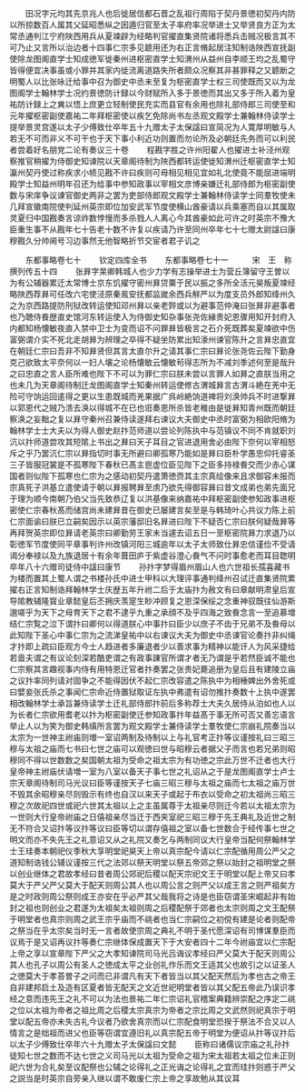 <!-- { "loadSidebar": true } -->
　　田况字元均其先京兆人也后徙居信都石晋之乱祖行周陷于契丹景徳初契丹内防以所掠数百人属其父延昭悉纵之因遁归官至太子率府率况举进士又举贤良方正为太常丞通判江宁府陜西用兵从夏竦辟为经略判官擢直集贤院诸将悉兵击贼况极言其不可乃止又言所以治边者十四事仁宗多见聼用还为右正言脩起居注知制诰陜西宣抚副使除龙图阁直学士知成徳军徙秦州进枢密直学士知渭州从益州自李顺王均之乱蜀守皆得便宜决事虽或小罪并其家内徙流离道路失所者颇众况察其非甚罪释之又聼断之明蜀人以比张咏迁给事中召为御史中丞未至复为枢密直学士权三司使既而又以为龙图阁学士翰林学士况约景徳防计録以今财赋所入多于景徳而其出又多于所入着为皇祐防计録上之兾以悟上庶更立轻制使民充实而县官有余用也除礼部侍郎三司使至和元年擢枢密副使嘉祐二年拜枢密使以疾乞免除尚书左丞观文殿学士兼翰林侍读学士提举景灵宫遂以太子少傅致仕卒年五十九赠太子太保諡曰宣简况为人寛厚明敏与人若无不可而非义不可干也于天下事小利近功则置而勿论所及必朝廷先务而可以利民者尝着好名朋党二论有奏议三十卷
　　程戡字胜之许州阳翟人也擢进士补泾州观察推官稍擢为侍御史知谏院以天章阁待制为陜西都转运使徙知渭州迁枢密直学士知瀛州契丹使过称疾求小帻见戡不许曰疾则可毋相见相见宜如礼北使竟不能屈进端明殿学士知益州明年召还为给事中参知政事以宰相文彦博亲嫌迁礼部侍郎为枢密副使数与宋庠争议谏官御史两非之罢为吏部侍郎观文殿学士兼翰林侍读学士同羣牧使未几拜宣徽南院使判延州英宗即位加安武军节度使横山酋豪请以兵乘塞而自以其属取灵夏归中国戡奏言谅祚数悖慢而多杀戮人人离心今其酋豪如此可许之时英宗不豫大臣重生事不从戡年七十告老十数不许复以疾请乃许至同州卒年七十七赠太尉諡曰康穆戡久分帅阃号习边事然无他智略折节交宦者君子讥之







　　东都事略卷七十
　　钦定四库全书
　　东都事略卷七十一　　　宋　王　称　撰列传五十四
　　张昪字杲卿韩城人也少力学有志操举进士为营丘簿留守王曽以为有公辅器累迁太常博士京东饥擢守密州昪贷粟于民以振之多所全活元昊叛夏竦经略陜西荐昪可任改六宅使泾原秦鳯安抚都监嵗余西兵觧严以为度支员外郎知绛州久之为京西路提防刑狱改转运使知邓州昪以亲老辤或以为避事范仲淹曰张昪非避事者也乃聴侍飬歴直史馆河东转运使入为侍御史知杂事张尧佐縁贵妃恩骤用知开封府入内都知杨懐敏夜直入禁中卫士为变而诏不问罪昪皆极言之石介死既葬矣夏竦欲中伤富弼谓介实不死北走胡昪为辨理之卒得不疑坐防累出知濠州谏官陈升之言昪忠直宜在朝廷仁宗曰吾非不知昪贤但其言太直尔升之请其事仁宗曰昪论张尧佐云陛下勤身克己欲致太平奈何以一妇人壊之论杨懐敏云懐敏茍得志所为不减刘季述何至是哉升之曰忠直之言人臣所难也陛下不可以为罪仁宗曰朕未尝以言罪人如昪之直朕当用之也未几为天章阁待制迁龙图阁直学士知秦州转运使修古渭城昪言古渭斗絶在羌中无险可守饷运回逺得之更以生患既城而羌果据广呉岭絶饷道禆将刘涣帅兵不时进撃昪以郭恩代之贼乃溃去涣以得城不在已也诳奏恩所杀皆老稚由是徙昪知青州既而朝廷察涣之妄黜之复以昪守秦州召兼侍读遂拜右谏议大夫御史中丞时富弼为相欧阳脩为翰林学士士大夫以为得人御史赵抃范师道以尝论列陈执中与范镇议不同不肯就职刘沆以抃师道尝攻其短隂上书出之昪曰天子耳目之官进退用舍必由陛下奈何以宰相怒斥之乎乃罢沆仁宗以昪指切时事无所避曰卿孤寒乃能如是昪曰臣朴学愚忠仰托睿圣三子皆服冠裳是不孤寒陛下春秋已髙主鬯虚位臣见陛下之臣多持禄飬交而少赤心谋国者则似陛下孤寒也仁宗为之感动初契丹遣萧徳赍其主宗真绘像来且求御容未报而宗真死子洪基立遣使请于朝以昪报聘昪至虏乃欲先得御容昪曰昔文成弟也弟先面兄于理为顺今南朝乃伯父当先致恭辽复以洪基像来纳嘉祐中拜枢密副使参知政事进枢密使仁宗春秋髙而储宫尚未建昪昔在御史已屡建言矣至是与韩琦叶心共议力陈上前仁宗面谕曰朕已立嗣矣因示以英宗藩邸旧名昪进曰陛下不疑否仁宗曰朕何疑哉昪等再拜贺英宗即位昪请老英宗曰卿勤劳王家未当遽去诏五日一至枢密院昪力求退乃以彰徳军节度使同平章事判许州改镇河阳三城逾年以太子太师致仕昪忠信谨俭不受请谒分奉禄以及九族退居十有余年葺田庐于紫虚谷澄心飬气不问时事愈老而耳目聦明卒年八十六赠司徒侍中諡曰康节
　　孙抃字梦得眉州眉山人也六世祖长孺喜藏书为楼而置其上蜀人谓之书楼孙氏中进士甲科以大理评事通判绛州召试迁直集贤院累擢右正言知制诰拜翰林学士庆歴五年升祔二后于太庙抃为赦文有曰章献明肃皇后宣导隂教辅隆寳业章懿皇后丕拥庆羡寔生眇冲顾复之恩深保绥之念重神驭既往仙游斯邈嗟乎为天下之母育天下之君不逮乎九重之承顔不及乎四海之致飬念言一至追慕増结仁宗覧之泣下谓抃曰卿何以得道朕心中事抃曰臣少以庶子不齿于兄弟不及飬母以此知陛下圣心中事仁宗为之流涕皇祐中以右谏议大夫为御史中丞谏官论奏抃非纠绳才抃即上疏曰臣观方今士人趋进者多廉退者少以善求事为精神以能讦人为风采捷给若啬夫谓之有议论刻深若酷吏谓之有政事諌官所谓才者无乃谓是乎若然臣诚不能也仁宗察其言趣视事内侍有用特恩迁官者抃奏罢之张贵妃薨追册为皇后且有建陵立庙之议抃率同列请对固争之不能得因伏不起仁宗改容遣之陈执中为相棰婢出外舍死或曰嬖妾张氏杀之事闻仁宗命近侍置狱取证左执中弗遣有诏勿推抃奏数十上执中遂罢相改翰林学士承旨兼侍读学士迁礼部侍郎抃前后多称荐士大夫久居侍从泊如也人以为长者仁宗欲用耆老以抃为枢密副使迁参知政事抃年益髙于事无所可否又善忘语言举止人以为笑为御史韩缜所言罢为观文殿学士兼侍读学士羣牧使仁宗崩礼院奏当以太宗为一世神主祔庙则増一室诏两制及待制以上与礼官考正抃等议谨按礼曰三昭三穆与太祖之庙而七书曰七世之庙可以观徳曰世与昭穆云者据父子而言也若兄弟则昭穆同不得以世数数之矣国朝太祖为受命之祖太宗为有功徳之宗此万世不迁者也大行皇帝神主祔庙伏请増一室为八室以备天子事七世之礼诏从之于是龙图阁直学士卢士宗天章阁待制司马光议曰臣等谨按天子七庙三昭三穆与太祖之庙而七太祖之庙万世不毁其余昭穆亲尽则毁示有终也自汉以来天子或起于布衣以受命之初太祖尚三昭三穆之次故祀四世或祀六世其太祖以上之主虽属尊于太祖亲尽则迁今若以太祖太宗为一世则大行皇帝祔庙之日僖祖亲尽当迁于西夹室祀三昭三穆于先王典礼及近世之制无不符合又诏抃等议抃等议曰臣等切以谓存僖祖之室以备七世数合于经传事七世之明文而亦不失先王之礼意诏又从之礼院又奏乞与两制同议大行皇帝当配何祭翰林学士王珪奏本朝祀仪季秋大享明堂祀昊天上帝以真宗配今请以仁宗配循用周公严父之道知制诰钱公辅议谨按三代之法郊以祭天明堂以祭五帝郊之祭以始封之祖明堂之祭以创业继体之君故孝经曰昔者周公郊祀后稷以配天宗祀文王于明堂以配上帝又曰孝莫大于严父严父莫大于配天则周公其人也以周公言之则严父以成王言之则严祖矣方是之时政则周公祭则成王亦安在乎必严其父哉我将之诗是也臣窃谓圣宋崛起非有始封之祖也则创业之君遂为太祖矣太祖则周之后稷配祭于郊者也太宗则周之文王配祭于明堂者也真宗则周之武王宗乎庙而不祧者也当仁宗嗣位之初傥有建是论者则配帝之祭当在乎太宗矣当时无一言者故使宗周之典礼不明于圣代愿深诏有司博谋羣臣而议焉于是又诏再议抃等奏仁宗继体保成置天下于大安者四十二年今祔庙宜以仁宗配上帝之享以宣章陛下严父之大孝知谏院司马光吕诲议孝经曰严父莫大于配天则周公其人也孔子以周公有圣人之徳成太平之业创礼作乐而文王适其父也故引之以证圣人之徳莫大于孝荅曽子之问而已非谓凡有天下者皆当以其父配天然后为孝也古之帝王自非建邦启土及造有区夏者皆无配天之文近世祀明堂者皆以其父配五帝此乃误识孝经之意而违先王之礼不可以为法也景祐二年仁宗诏礼官稽案典籍辨崇配之序定二祧之位以太祖为帝者之祖比周之后稷太宗真宗为帝者之宗比周之文武然则祀真宗于明堂以配五帝亦未失古礼今议者乃欲舍真宗而以仁宗配食明堂恐揆于祭法不合又以人情言之是绌祖而进父也臣等窃谓宜遵旧礼以真宗配五帝于明堂为便诏从抃等议抃后以太子少傅致仕卒年六十九赠太子太保諡曰文懿
　　臣称曰诸儒议宗庙之礼孙抃徒知七世之数而不达七世之义司马光以太祖为受命之祖为宋太祖若太祖之位未正则祀六世为合礼矣至议配祭也公辅之论得礼之正光诲之论得礼之宜而珪抃则惑于严父之説当是时英宗自旁亲入继以谓不敢废仁宗上帝之享故勉从其议耳
